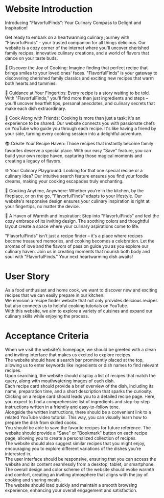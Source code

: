 # Website Introduction

Introducing "FlavorfulFinds": Your Culinary Compass to Delight and Inspiration!

Get ready to embark on a heartwarming culinary journey with "FlavorfulFinds" – your trusted companion for all things delicious. Our website is a cozy corner of the internet where you'll uncover cherished family recipes, innovative culinary creations, and a world of flavors that dance on your taste buds.

🍳 Discover the Joy of Cooking:
Imagine finding that perfect recipe that brings smiles to your loved ones' faces. "FlavorfulFinds" is your gateway to discovering cherished family classics and exciting new recipes that warm both hearts and tummies.

📜 Guidance at Your Fingertips:
Every recipe is a story waiting to be told. With "FlavorfulFinds," you'll find more than just ingredients and steps – you'll uncover heartfelt tips, personal anecdotes, and culinary secrets that make each dish extraordinary.

🎥 Cook Along with Friends:
Cooking is more than just a task; it's an experience to be shared. Our website connects you with passionate chefs on YouTube who guide you through each recipe. It's like having a friend by your side, turning every cooking session into a delightful adventure.

📚 Create Your Recipe Haven:
Those recipes that instantly become family favorites deserve a special place. With our easy "Save" feature, you can build your own recipe haven, capturing those magical moments and creating a legacy of flavors.

🌐 Your Culinary Playground:
Looking for that one special recipe or a culinary idea? Our intuitive search feature ensures you find your foodie dreams, making your cooking escapades truly enchanting.

📱 Cooking Anytime, Anywhere:
Whether you're in the kitchen, by the fireplace, or on the go, "FlavorfulFinds" adapts to your lifestyle. Our website's responsive design ensures your culinary inspiration is right at your fingertips, no matter the device.

🎨 A Haven of Warmth and Inspiration:
Step into "FlavorfulFinds" and feel the cozy embrace of its inviting design. The soothing colors and thoughtful layout create a space where your culinary aspirations come to life.

"FlavorfulFinds" isn't just a recipe finder – it's a place where recipes become treasured memories, and cooking becomes a celebration. Let the aromas of love and the flavors of passion guide you as you explore our culinary haven. Join us in creating moments that nourish both body and soul with "FlavorfulFinds." Your next heartwarming dish awaits!

# User Story

As a food enthusiast and home cook, we want to discover new and exciting recipes that we can easily prepare in our kitchen. </br>
We envision a recipe finder website that not only provides delicious recipes but also connects us to helpful cooking tutorials on YouTube. </br>
With this website, we aim to explore a variety of cuisines and expand our culinary skills while enjoying the process. </br>

# Acceptance Criteria

When we visit the website's homepage, we should be greeted with a clean and inviting interface that makes us excited to explore recipes. </br>
The website should have a search bar prominently placed at the top, allowing us to enter keywords like ingredients or dish names to find relevant recipes. </br>
Upon searching, the website should display a list of recipes that match the query, along with mouthwatering images of each dish. </br>
Each recipe card should provide a brief overview of the dish, including its name, preparation time, and a short description that sparks the curiosity. </br>
Clicking on a recipe card should leads you to a detailed recipe page. Here, you expect to find a comprehensive list of ingredients and step-by-step instructions written in a friendly and easy-to-follow tone. </br>
Alongside the written instructions, there should be a convenient link to a related YouTube video tutorial. This way, you can visually learn how to prepare the dish from skilled cooks. </br>
You should be able to save the favorite recipes for future reference. The website should provide a "Save" or "Bookmark" button on each recipe page, allowing you to create a personalized collection of recipes. </br>
The website should also suggest similar recipes that you might enjoy, encouraging you to explore different variations of the dishes you're interested in. </br>
The user interface should be responsive, ensuring that you can access the website and its content seamlessly from a desktop, tablet, or smartphone. </br>
The overall design and color scheme of the website should evoke warmth and comfort, creating an inviting atmosphere that aligns with the joy of cooking and sharing meals. </br>
The website should load quickly and maintain a smooth browsing experience, enhancing your overall engagement and satisfaction. </br>
